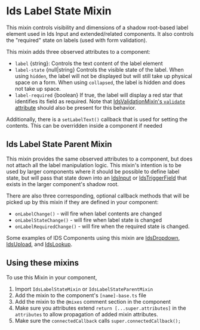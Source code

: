 # Ids Label State Mixin

This mixin controls visibility and dimensions of a shadow root-based label element used in Ids Input and extended/related components.  It also controls the "required" state on labels (used with form validation).

This mixin adds three observed attributes to a component:

- `label` {string}: Controls the text content of the label element
- `label-state` {null|string} Controls the visible state of the label.  When using `hidden`, the label will not be displayed but will still take up physical space on a form.  When using `collapsed`, the label is hidden and does not take up space.
- `label-required` {boolean} If true, the label will display a red star that identifies its field as required.  Note that [IdsValidationMixin's `validate` attribute]('../ids-validation-mixin/README.md) should also be present for this behavior.

Additionally, there is a `setLabelText()` callback that is used for setting the contents.  This can be overridden inside a component if needed

## Ids Label State Parent Mixin

This mixin provides the same observed attributes to a component, but does not attach all the label manipulation logic. This mixin's intention is to be used by larger components where it should be possible to define label state, but will pass that state down into an [IdsInput](../../components/ids-input/README.md) or [IdsTriggerField](../../components/ids-trigger-field/README.md) that exists in the larger component's shadow root.

There are also three corresponding, optional callback methods that will be picked up by this mixin if they are defined in your component:

- `onLabelChange()` - will fire when label contents are changed
- `onLabelStateChange()` - will fire when label state is changed
- `onLabelRequiredChange()` - will fire when the required state is changed.

Some examples of IDS Components using this mixin are [IdsDropdown](../../components/ids-dropdown/README.md), [IdsUpload](../../components/ids-upload/README.md), and [IdsLookup](../../components/ids-lookup/README.md).

## Using these mixins

To use this Mixin in your component,

1. Import `IdsLabelStateMixin` or `IdsLabelStateParentMixin`
1. Add the mixin to the component's `[name]-base.ts` file
1. Add the mixin to the `@mixes` comment section in the component
1. Make sure you attributes extend `return [...super.attributes]` in the `attributes` to allow propagation of added mixin attributes.
1. Make sure the `connectedCallback` calls `super.connectedCallback();`
